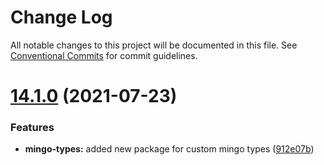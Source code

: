 # Change Log

All notable changes to this project will be documented in this file.
See [Conventional Commits](https://conventionalcommits.org) for commit guidelines.

# [14.1.0](https://github.com/thr-consulting/thr-addons/compare/v14.0.4...v14.1.0) (2021-07-23)


### Features

* **mingo-types:** added new package for custom mingo types ([912e07b](https://github.com/thr-consulting/thr-addons/commit/912e07b6c8dc7501097bd13dabc0d2585ea9053f))

